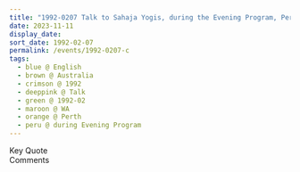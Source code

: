 ```yaml
---
title: "1992-0207 Talk to Sahaja Yogis, during the Evening Program, Perth, WA, Australia"
date: 2023-11-11
display_date: 
sort_date: 1992-02-07
permalink: /events/1992-0207-c
tags:
  - blue @ English
  - brown @ Australia
  - crimson @ 1992
  - deeppink @ Talk
  - green @ 1992-02
  - maroon @ WA
  - orange @ Perth
  - peru @ during Evening Program
---
```


<wave-list>
  <list-title color="green" width="75">Key Quote</list-title>
  <list-item color="BlanchedAlmond"  width="200"></list-item>
  <list-item color="Lavender"></list-item>
  <list-item color="BlanchedAlmond"></list-item>
</wave-list>

<br>

<wave-list>
  <list-title color="green" width="75">Comments</list-title>
  <list-item color="BlanchedAlmond"  width="200"></list-item>
  <list-item color="Lavender"></list-item>
  <list-item color="BlanchedAlmond"></list-item>
</wave-list>